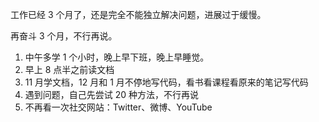 
工作已经 3 个月了，还是完全不能独立解决问题，进展过于缓慢。  

再奋斗 3 个月，不行再说。  

1. 中午多学 1 个小时，晚上早下班，晚上早睡觉。
2. 早上 8 点半之前读文档  
3. 11 月学文档，12 月和 1 月不停地写代码，看书看课程看原来的笔记写代码    
4. 遇到问题，自己先尝试 20 种方法，不行再说  
5. 不再看一次社交网站：Twitter、微博、YouTube 


